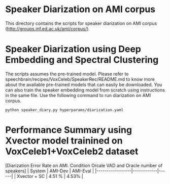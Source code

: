 # Speaker Diarization on AMI corpus
This directory contains the scripts for speaker diarization on AMI corpus (http://groups.inf.ed.ac.uk/ami/corpus/).


# Speaker Diarization using Deep Embedding and Spectral Clustering
The scripts assumes the pre-trained model. Please refer to speechbrain/recipes/VoxCeleb/SpeakerRec/README.md to know more about the available pre-trained models that can easily be downloaded.
You can also train the speaker embedding model from scratch using instructions in the same file. Use the following command to run diarization on AMI corpus.

`python speaker_diary.py hyperparams/diarization.yaml`

# Performance Summary using Xvector model trainined on VoxCeleb1+VoxCeleb2 dataset
[Diarization Error Rate on AMI. Condition Orcale VAD and Oracle number of speakers]
| System          | AMI-Dev    | AMI-Eval |
|-----------------|------------|------|
| Xvector + SC  | 4.51 % | 4.53% |
